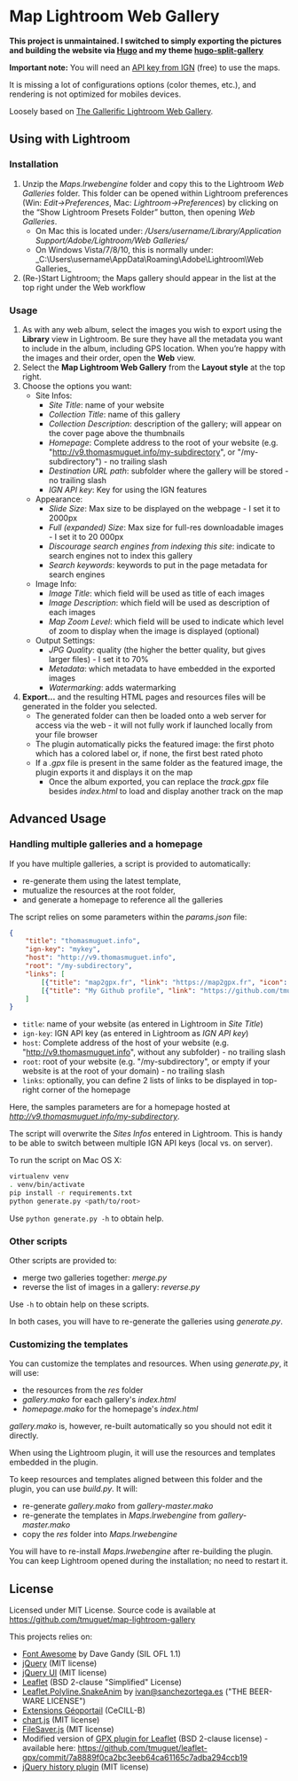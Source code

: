 # Map Lightroom Web Gallery

**This project is unmaintained. I switched to simply exporting the pictures and building the website via [Hugo](http://gohugo.io/) and my theme [hugo-split-gallery](https://gitlab.com/tmuguet/hugo-split-gallery)**

**Important note:** You will need an [API key from IGN](http://professionnels.ign.fr/ign/contrats) (free) to use the maps.

It is missing a lot of configurations options (color themes, etc.), and rendering is not optimized for mobiles devices.

Loosely based on [The Gallerific Lightroom Web Gallery](http://trialstravails.blogspot.com/2015/07/gallerific.html).

## Using with Lightroom

### Installation

1. Unzip the _Maps.lrwebengine_ folder and copy this to the Lightroom _Web Galleries_ folder. This folder can be opened within Lightroom preferences (Win: _Edit-&gt;Preferences_, Mac: _Lightroom-&gt;Preferences_) by clicking on the “Show Lightroom Presets Folder” button, then opening _Web Galleries_.
    * On Mac this is located under: _/Users/username/Library/Application Support/Adobe/Lightroom/Web Galleries/_
    * On Windows Vista/7/8/10, this is normally under: _C:\Users\username\AppData\Roaming\Adobe\Lightroom\Web Galleries\_
2. (Re-)Start Lightroom; the Maps gallery should appear in the list at the top right under the Web workflow

### Usage

1. As with any web album, select the images you wish to export using the **Library** view in Lightroom. Be sure they have all the metadata you want to include in the album, including GPS location. When you’re happy with the images and their order, open the **Web** view.
2. Select the **Map Lightroom Web Gallery** from the **Layout style** at the top right.
3. Choose the options you want:
    * Site Infos:
        * _Site Title_: name of your website
        * _Collection Title_: name of this gallery
        * _Collection Description_: description of the gallery; will appear on the cover page above the thumbnails
        * _Homepage_: Complete address to the root of your website (e.g. "http://v9.thomasmuguet.info/my-subdirectory", or "/my-subdirectory") - no trailing slash
        * _Destination URL path_: subfolder where the gallery will be stored - no trailing slash
        * _IGN API key_: Key for using the IGN features
    * Appearance:
        * _Slide Size_: Max size to be displayed on the webpage - I set it to 2000px
        * _Full (expanded) Size_: Max size for full-res downloadable images - I set it to 20 000px
        * _Discourage search engines from indexing this site_: indicate to search engines not to index this gallery
        * _Search keywords_: keywords to put in the page metadata for search engines
    * Image Info:
        * _Image Title_: which field will be used as title of each images
        * _Image Description_: which field will be used as description of each images
        * _Map Zoom Level_: which field will be used to indicate which level of zoom to display when the image is displayed (optional)
    * Output Settings:
        * _JPG Quality_: quality (the higher the better quality, but gives larger files) - I set it to 70%
        * _Metadata_: which metadata to have embedded in the exported images
        * _Watermarking_: adds watermarking
4. **Export...** and the resulting HTML pages and resources files will be generated in the folder you selected.
    * The generated folder can then be loaded onto a web server for access via the web - it will not fully work if launched locally from your file browser
    * The plugin automatically picks the featured image: the first photo which has a colored label or, if none, the first best rated photo
    * If a _.gpx_ file is present in the same folder as the featured image, the plugin exports it and displays it on the map
        * Once the album exported, you can replace the _track.gpx_ file besides _index.html_ to load and display another track on the map

## Advanced Usage

### Handling multiple galleries and a homepage

If you have multiple galleries, a script is provided to automatically:
* re-generate them using the latest template,
* mutualize the resources at the root folder,
* and generate a homepage to reference all the galleries

The script relies on some parameters within the _params.json_ file:
```json
{
    "title": "thomasmuguet.info",
    "ign-key": "mykey",
    "host": "http://v9.thomasmuguet.info",
    "root": "/my-subdirectory",
    "links": [
        [{"title": "map2gpx.fr", "link": "https://map2gpx.fr", "icon": "fa-area-chart"}],
        [{"title": "My Github profile", "link": "https://github.com/tmuguet", "icon": "fa-github"}, {"title": "My pro. website", "link": "https://tmuguet.me", "icon": "fa-address-card"}]
    ]
}
```
* `title`: name of your website (as entered in Lightroom in _Site Title_)
* `ign-key`: IGN API key (as entered in Lightroom as _IGN API key_)
* `host`: Complete address of the host of your website (e.g. "http://v9.thomasmuguet.info", without any subfolder) - no trailing slash
* `root`: root of your website (e.g. "/my-subdirectory", or empty if your website is at the root of your domain) - no trailing slash
* `links`: optionally, you can define 2 lists of links to be displayed in top-right corner of the homepage

Here, the samples parameters are for a homepage hosted at _http://v9.thomasmuguet.info/my-subdirectory_.

The script will overwrite the _Sites Infos_ entered in Lightroom. This is handy to be able to switch between multiple IGN API keys (local vs. on server).

To run the script on Mac OS X:
```bash
virtualenv venv
. venv/bin/activate
pip install -r requirements.txt
python generate.py <path/to/root>
```

Use `python generate.py -h` to obtain help.

### Other scripts

Other scripts are provided to:
* merge two galleries together: _merge.py_
* reverse the list of images in a gallery: _reverse.py_

Use `-h` to obtain help on these scripts.

In both cases, you will have to re-generate the galleries using _generate.py_.

### Customizing the templates

You can customize the templates and resources.
When using _generate.py_, it will use:
* the resources from the _res_ folder
* _gallery.mako_ for each gallery's _index.html_
* _homepage.mako_ for the homepage's _index.html_

_gallery.mako_ is, however, re-built automatically so you should not edit it directly.

When using the Lightroom plugin, it will use the resources and templates embedded in the plugin.

To keep resources and templates aligned between this folder and the plugin, you can use _build.py_. It will:
* re-generate _gallery.mako_ from _gallery-master.mako_
* re-generate the templates in _Maps.lrwebengine_ from _gallery-master.mako_
* copy the _res_ folder into _Maps.lrwebengine_

You will have to re-install _Maps.lrwebengine_ after re-building the plugin. You can keep Lightroom opened during the installation; no need to restart it.

## License

Licensed under MIT License. Source code is available at https://github.com/tmuguet/map-lightroom-gallery

This projects relies on:
* [Font Awesome](http://fontawesome.io) by Dave Gandy (SIL OFL 1.1)
* [jQuery](http://jquery.com/) (MIT license)
* [jQuery UI](http://jqueryui.com/) (MIT license)
* [Leaflet](http://leafletjs.com/) (BSD 2-clause "Simplified" License)
* [Leaflet.Polyline.SnakeAnim](https://github.com/IvanSanchez/Leaflet.Polyline.SnakeAnim) by ivan@sanchezortega.es ("THE BEER-WARE LICENSE")
* [Extensions Géoportail](https://github.com/IGNF/geoportal-extensions) (CeCILL-B)
* [chart.js](http://www.chartjs.org/) (MIT license)
* [FileSaver.js](https://github.com/eligrey/FileSaver.js/) (MIT license)
* Modified version of [GPX plugin for Leaflet](https://github.com/mpetazzoni/leaflet-gpx/) (BSD 2-clause license) - available here: https://github.com/tmuguet/leaflet-gpx/commit/7a8889f0ca2bc3eeb64ca61165c7adba294ccb19
* [jQuery history plugin](https://tkyk.github.io/jquery-history-plugin/) (MIT license)
